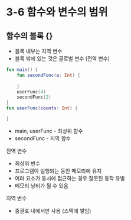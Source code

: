 3-6 함수와 변수의 범위
=================

함수의 블록 {}
-----------

- 블록 내부는 지역 변수
- 블록 밖에 있는 것은 글로벌 변수 (전역 변수)

```kotlin
fun main() {
    fun secondFunc(a: Int) {
    
    }
    userFunc(4)
    secondFunc(2)
}
fun userFunc(counts: Int) {

}
```

- main, userFunc - 최상위 함수
- secondFunc - 지역 함수

전역 변수
- 최상위 변수
- 프로그램이 실행되는 동안 메모리에 유지
- 여러 요소가 동시에 접근하는 경우 잘못된 동작 유발
- 메모리 낭비가 될 수 있음

지역 변수
- 중괄호 내에서만 사용 (스택에 쌓임)